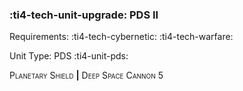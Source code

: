 ### :ti4-tech-unit-upgrade: **PDS II**

Requirements: :ti4-tech-cybernetic: :ti4-tech-warfare:

Unit Type: PDS :ti4-unit-pds:

<span style="font-variant:small-caps;">Planetary Shield</span> __|__ <span style="font-variant:small-caps;">Deep Space Cannon</span> 5
